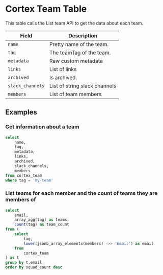 # Cortex Team Table

This table calls the List team API to get the data about each team. 


|Field|Description|
|----|-----|
|`name`|Pretty name of the team.|
|`tag`|The teamTag of the team.|
|`metadata`|Raw custom metadata|
|`links`|List of links|
|`archived`|Is archived.|
|`slack_channels`|List of string slack channels|
|`members`|List of team members|


## Examples

### Get information about a team

```sql
select 
    name,
    tag,
    metadata,
    links,
    archived,
    slack_channels,
    members
from cortex_team
where tag = 'my-team'
```

### List teams for each member and the count of teams they are members of

```sql
select
    email,
    array_agg(tag) as teams,
    count(tag) as team_count
from (
    select
        tag,
        lower(jsonb_array_elements(members) ->> 'Email') as email
    from
        cortex_team
) as t
group by t.email
order by squad_count desc
```
